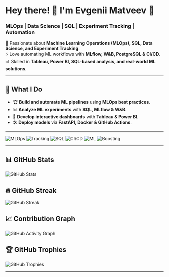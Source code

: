 # Hey there! 👋 I'm Evgenii Matveev 🚀  

### **MLOps | Data Science | SQL | Experiment Tracking | Automation**  

🔬 Passionate about **Machine Learning Operations (MLOps), SQL, Data Science, and Experiment Tracking**.  
⚡ Love automating ML workflows with **MLflow, W&B, PostgreSQL & CI/CD**.  
📊 Skilled in **Tableau, Power BI, SQL-based analysis, and real-world ML solutions**.

---

## 📌 **What I Do**
- 🏆 **Build and automate ML pipelines** using **MLOps best practices**.  
- 📊 **Analyze ML experiments** with **SQL, MLflow & W&B**.  
- 🚀 **Develop interactive dashboards** with **Tableau & Power BI**.  
- 🛠️ **Deploy models** via **FastAPI, Docker & GitHub Actions**.  

---
![MLOps](https://img.shields.io/badge/MLOps-Automation-blue) 
![Tracking](https://img.shields.io/badge/Tracking-MLflow%20%7C%20W%26B-orange) 
![SQL](https://img.shields.io/badge/Database-PostgreSQL-blue) 
![CI/CD](https://img.shields.io/badge/CI/CD-GitHub%20Actions-green) 
![ML](https://img.shields.io/badge/Machine_Learning-Python-blue) 
![Boosting](https://img.shields.io/badge/Boosting-XGBoost%20%7C%20LightGBM%20%7C%20CatBoost-orange)


---

## 📊 **GitHub Stats**  
![GitHub Stats](https://github-readme-stats.vercel.app/api?username=evgeniimatveev&show_icons=true&theme=gradient)

## 🔥 **GitHub Streak**  
![GitHub Streak](https://github-readme-streak-stats.herokuapp.com/?user=evgeniimatveev&theme=gruvbox)

## 📈 **Contribution Graph**  
![GitHub Activity Graph](https://github-readme-activity-graph.vercel.app/graph?username=evgeniimatveev&theme=react-dark)

## 🏆 **GitHub Trophies**  
![GitHub Trophies](https://github-profile-trophy.vercel.app/?username=evgeniimatveev&theme=onedark&no-frame=true&margin-w=10)

---

